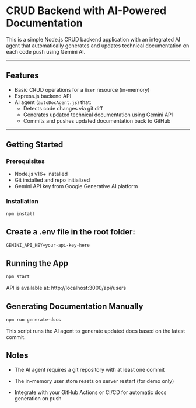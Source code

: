 # CRUD Backend with AI-Powered Documentation

This is a simple Node.js CRUD backend application with an integrated AI agent that automatically generates and updates technical documentation on each code push using Gemini AI.

---

## Features

- Basic CRUD operations for a `User` resource (in-memory)
- Express.js backend API
- AI agent (`autoDocAgent.js`) that:
  - Detects code changes via git diff
  - Generates updated technical documentation using Gemini API
  - Commits and pushes updated documentation back to GitHub

---

## Getting Started

### Prerequisites

- Node.js v16+ installed
- Git installed and repo initialized
- Gemini API key from Google Generative AI platform

### Installation

```bash
npm install

```
## Create a .env file in the root folder:


```env
GEMINI_API_KEY=your-api-key-here
```

## Running the App
```bash
npm start
```
API is available at: http://localhost:3000/api/users


## Generating Documentation Manually

```bash
npm run generate-docs
```

This script runs the AI agent to generate updated docs based on the latest commit.

## Notes
- The AI agent requires a git repository with at least one commit

- The in-memory user store resets on server restart (for demo only)




- Integrate with your GitHub Actions or CI/CD for automatic docs generation on push


